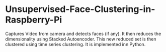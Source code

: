 # Unsupervised-Face-Clustering-in-Raspberry-Pi
Captures Video from camera and detects faces (if any). It then reduces the dimensionality using Stacked Autoencoder. This new reduced set is then clustered using time series clustering. It is implemented inn Python.
